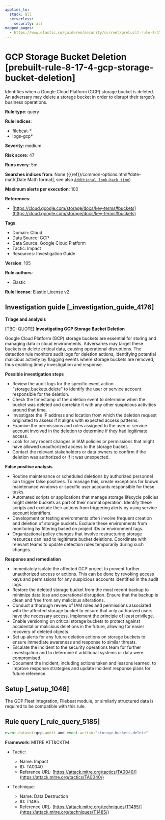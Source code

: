 ```yaml
---
applies_to:
  stack: all
  serverless:
    security: all
mapped_pages:
  - https://www.elastic.co/guide/en/security/current/prebuilt-rule-8-17-4-gcp-storage-bucket-deletion.html
---
```


# GCP Storage Bucket Deletion [prebuilt-rule-8-17-4-gcp-storage-bucket-deletion]

Identifies when a Google Cloud Platform (GCP) storage bucket is deleted. An adversary may delete a storage bucket in order to disrupt their target’s business operations.

**Rule type**: query

**Rule indices**:

* filebeat-*
* logs-gcp*

**Severity**: medium

**Risk score**: 47

**Runs every**: 5m

**Searches indices from**: None ({{ref}}/common-options.html#date-math[Date Math format], see also [`Additional look-back time`](docs-content://solutions/security/detect-and-alert/create-detection-rule.md#rule-schedule))

**Maximum alerts per execution**: 100

**References**:

* [https://cloud.google.com/storage/docs/key-terms#buckets](https://cloud.google.com/storage/docs/key-terms#buckets)

**Tags**:

* Domain: Cloud
* Data Source: GCP
* Data Source: Google Cloud Platform
* Tactic: Impact
* Resources: Investigation Guide

**Version**: 105

**Rule authors**:

* Elastic

**Rule license**: Elastic License v2

## Investigation guide [_investigation_guide_4176]

**Triage and analysis**

[TBC: QUOTE]
**Investigating GCP Storage Bucket Deletion**

Google Cloud Platform (GCP) storage buckets are essential for storing and managing data in cloud environments. Adversaries may target these buckets to delete critical data, causing operational disruptions. The detection rule monitors audit logs for deletion actions, identifying potential malicious activity by flagging events where storage buckets are removed, thus enabling timely investigation and response.

**Possible investigation steps**

* Review the audit logs for the specific event.action "storage.buckets.delete" to identify the user or service account responsible for the deletion.
* Check the timestamp of the deletion event to determine when the bucket was deleted and correlate it with any other suspicious activities around that time.
* Investigate the IP address and location from which the deletion request originated to assess if it aligns with expected access patterns.
* Examine the permissions and roles assigned to the user or service account involved in the deletion to determine if they had legitimate access.
* Look for any recent changes in IAM policies or permissions that might have allowed unauthorized access to the storage bucket.
* Contact the relevant stakeholders or data owners to confirm if the deletion was authorized or if it was unexpected.

**False positive analysis**

* Routine maintenance or scheduled deletions by authorized personnel can trigger false positives. To manage this, create exceptions for known maintenance windows or specific user accounts responsible for these tasks.
* Automated scripts or applications that manage storage lifecycle policies might delete buckets as part of their normal operation. Identify these scripts and exclude their actions from triggering alerts by using service account identifiers.
* Development or testing environments often involve frequent creation and deletion of storage buckets. Exclude these environments from monitoring by filtering based on project IDs or environment tags.
* Organizational policy changes that involve restructuring storage resources can lead to legitimate bucket deletions. Coordinate with relevant teams to update detection rules temporarily during such changes.

**Response and remediation**

* Immediately isolate the affected GCP project to prevent further unauthorized access or actions. This can be done by revoking access keys and permissions for any suspicious accounts identified in the audit logs.
* Restore the deleted storage bucket from the most recent backup to minimize data loss and operational disruption. Ensure that the backup is clean and free from any malicious alterations.
* Conduct a thorough review of IAM roles and permissions associated with the affected storage bucket to ensure that only authorized users have the necessary access. Implement the principle of least privilege.
* Enable versioning on critical storage buckets to protect against accidental or malicious deletions in the future, allowing for easier recovery of deleted objects.
* Set up alerts for any future deletion actions on storage buckets to ensure immediate awareness and response to similar threats.
* Escalate the incident to the security operations team for further investigation and to determine if additional systems or data were compromised.
* Document the incident, including actions taken and lessons learned, to improve response strategies and update incident response plans for future reference.


## Setup [_setup_1046]

The GCP Fleet integration, Filebeat module, or similarly structured data is required to be compatible with this rule.


## Rule query [_rule_query_5185]

```js
event.dataset:gcp.audit and event.action:"storage.buckets.delete"
```

**Framework**: MITRE ATT&CKTM

* Tactic:

    * Name: Impact
    * ID: TA0040
    * Reference URL: [https://attack.mitre.org/tactics/TA0040/](https://attack.mitre.org/tactics/TA0040/)

* Technique:

    * Name: Data Destruction
    * ID: T1485
    * Reference URL: [https://attack.mitre.org/techniques/T1485/](https://attack.mitre.org/techniques/T1485/)



